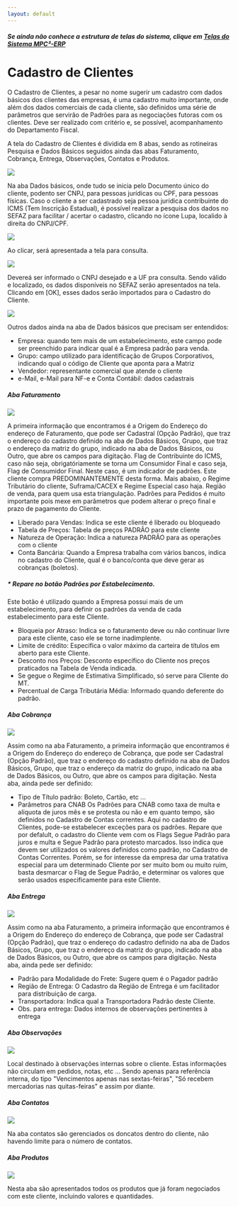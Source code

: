 ```yaml
---
layout: default
---
```


##### Se ainda não conhece a estrutura de telas do sistema, clique em <a href="https://mpc2erp.github.io/Pages/Telas" target="_blank">Telas do Sistema MPC²-ERP</a>

# Cadastro de Clientes
 
O Cadastro de Clientes, a pesar no nome sugerir um cadastro com dados básicos dos clientes das empresas, é uma cadastro muito importante, onde além dos dados comerciais de cada cliente, são definidos uma série de parâmetros que servirão de Padrões para as negociações futoras com os clientes. Deve ser realizado com critério e, se possível, acompanhamento do Departamento Fiscal.

A tela do Cadastro de Clientes é dividida em 8 abas, sendo as rotineiras Pesquisa e Dados Básicos seguidos ainda das abas Faturamento, Cobrança, Entrega, Observações, Contatos e Produtos.

![](Img/Cliente01.jpg) 

Na aba Dados básicos, onde tudo se inicia pelo Documento único do cliente, podento ser CNPJ, para pessoas jurídicas ou CPF, para pessoas físicas. Caso o cliente a ser cadastrado seja pessoa jurídica contribuinte do ICMS (Tem Inscrição Estadual), é possível realizar a pesquisa dos dados no SEFAZ para facilitar / acertar o cadastro, clicando no ícone Lupa, localido à direita do CNPJ/CPF.

![](Img/Cliente02.jpg) 

Ao clicar, será apresentada a tela para consulta.

![](Img/Cliente03.jpg) 

Devereá ser informado o CNPJ desejado e a UF pra consulta. Sendo válido e localizado, os dados disponíveis no SEFAZ serão apresentados na tela. Clicando em [OK], esses dados serão importados para o Cadastro do Cliente.

![](Img/Cliente04.jpg) 

Outros dados ainda na aba de Dados básicos que precisam ser entendidos:

  - Empresa: quando tem mais de um estabelecimento, este campo pode ser preenchido para indicar qual é a Empresa padrão para venda.
  - Grupo: campo utilizado para identificação de Grupos Corporativos, indicando qual o código de Cliente que aponta para a Matriz
  - Vendedor: representante comercial que atende o cliente
  - e-Mail, e-Mail para NF-e e Conta Contábil: dados cadastrais

##### Aba Faturamento

![](Img/Cliente05.jpg) 

A primeira informação que encontramos é a Origem do Endereço do endereço de Faturamento, que pode ser Cadastral (Opção Padrão), que traz o endereço do cadastro definido na aba de Dados Básicos, Grupo, que traz o endereço da matriz do grupo, indicado na aba de Dados Básicos, ou Outro, que abre os campos para digitação. 
Flag de Contribuinte do ICMS, caso não seja, obrigatóriamente se torna um Consumidor Final e caso seja, Flag de Consumidor Final. Neste caso, é um indicador de padrões. Este cliente compra PREDOMINANTEMENTE desta forma.
Mais abaixo, o Regime Tributário do cliente, Suframa/CACEX e Regime Especial caso haja. Região de venda, para quem usa esta triangulação.
Padrões para Pedidos é muito importante pois mexe em parâmetros que podem alterar o preço final e prazo de pagamento do Cliente.

   - Liberado para Vendas: Indica se este cliente é liberado ou bloqueado
   - Tabela de Preços: Tabela de preços PADRÂO para este cliente
   - Natureza de Operação: Indica a natureza PADRÂO para as operações com o cliente
   - Conta Bancária: Quando a Empresa trabalha com vários bancos, indica no cadastro do Cliente, qual é o banco/conta que deve gerar as cobranças (boletos).
   
##### * Repare no botão Padrões por Estabelecimento.
   Este botão é utilizado quando a Empresa possui mais de um estabelecimento, para definir os padrões da venda de cada estabelecimento para este Cliente.

   - Bloqueia por Atraso: Indica se o faturamento deve ou não continuar livre para este cliente, caso ele se torne inadimplente.
   - Limite de crédito: Especifica o valor máximo da carteira de títulos em aberto para este Cliente.
   - Desconto nos Preços: Desconto específico do Cliente nos preços praticados na Tabela de Venda indicada.
   - Se gegue o Regime de Estimativa Simplificado, só serve para Cliente do MT.
   - Percentual de Carga Tributária Média: Informado quando deferente do padrão.
   
##### Aba Cobrança

![](Img/Cliente06.jpg) 

Assim como na aba Faturamento, a primeira informação que encontramos é a Origem do Endereço do endereço de Cobrança, que pode ser Cadastral (Opção Padrão), que traz o endereço do cadastro definido na aba de Dados Básicos, Grupo, que traz o endereço da matriz do grupo, indicado na aba de Dados Básicos, ou Outro, que abre os campos para digitação.
Nesta aba, ainda pede ser definido:

   - Tipo de Título padrão: Boleto, Cartão, etc ...
   - Parâmetros para CNAB
   Os Padrões para CNAB como taxa de multa e alíquota de juros mês e se protesta ou não e em quanto tempo, são definidos no Cadastro de Contas correntes. Aqui no cadastro de Clientes, pode-se estabelecer exceções para os padrões. Repare que por defalult, o cadastro do Cliente vem com os Flags Segue Padrão para juros e multa e Segue Padrão para protesto marcados. Isso indica que devem ser utilizados os valores definidos como padrão, no Cadastro de Contas Correntes. Porém, se for interesse da empresa dar uma tratativa especial para um determinado Cliente por ser muito bom ou muito ruim, basta desmarcar o Flag de Segue Padrão, e determinar os valores que serão usados especificamente para este Cliente.
   
##### Aba Entrega

![](Img/Cliente07.jpg) 
   
Assim como na aba Faturamento, a primeira informação que encontramos é a Origem do Endereço do endereço de Cobrança, que pode ser Cadastral (Opção Padrão), que traz o endereço do cadastro definido na aba de Dados Básicos, Grupo, que traz o endereço da matriz do grupo, indicado na aba de Dados Básicos, ou Outro, que abre os campos para digitação.
Nesta aba, ainda pede ser definido:

   - Padrão para Modalidade do Frete: Sugere quem é o Pagador padrão
   - Região de Entrega: O Cadastro da Região de Entrega é um facilitador para distribuição de carga.
   - Transportadora: Indica qual a Transportadora Padrão deste Cliente.
   - Obs. para entrega: Dados internos de observações pertinentes à entrega

##### Aba Observações

![](Img/Cliente08.jpg) 

Local destinado à observações internas sobre o cliente. Estas informações não circulam em pedidos, notas, etc ... Sendo apenas para referência interna, do tipo "Vencimentos apenas nas sextas-feiras", "Só recebem mercadorias nas quitas-feiras" e assim por diante.

##### Aba Contatos

![](Img/Cliente09.jpg) 

Na aba contatos são gerenciados os doncatos dentro do cliente, não havendo limite para o número de contatos.

##### Aba Produtos

![](Img/Cliente10.jpg) 

Nesta aba são apresentados todos os produtos que já foram negociados com este cliente, incluindo valores e quantidades.

